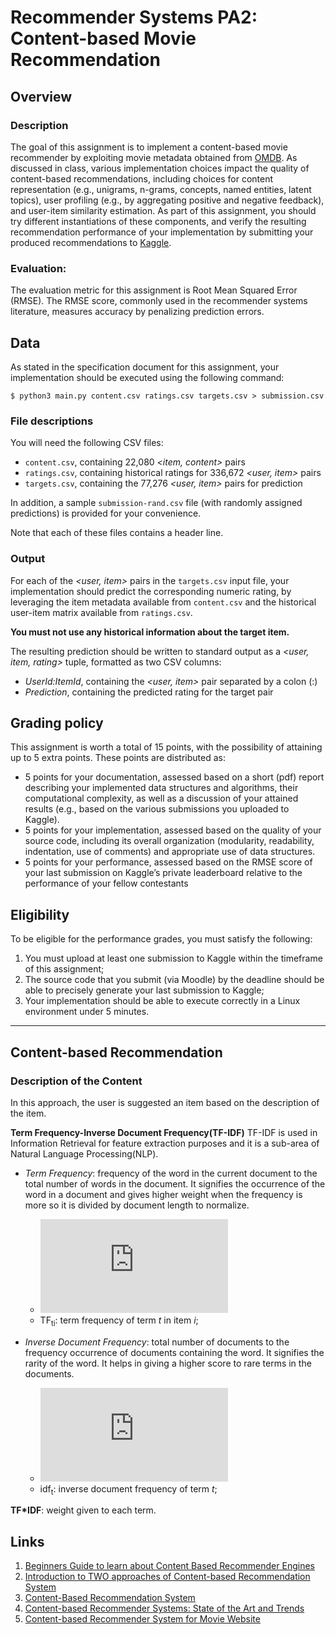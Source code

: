 # Recommender Systems PA2: Content-based Movie Recommendation

## Overview

### Description

The goal of this assignment is to implement a content-based movie recommender by exploiting movie metadata obtained from [OMDB](http://omdbapi.com/). As discussed in class, various implementation choices impact the quality of content-based recommendations, including choices for content representation (e.g., unigrams, n-grams, concepts, named entities, latent topics), user profiling (e.g., by aggregating positive and negative feedback), and user-item similarity estimation. As part of this assignment, you should try different instantiations of these components, and verify the resulting recommendation performance of your implementation by submitting your produced recommendations to [Kaggle](https://www.kaggle.com/t/9f681ccc0e6c42a4b7a49e491f570a72).

### Evaluation:
The evaluation metric for this assignment is Root Mean Squared Error (RMSE). The RMSE score, commonly used in the recommender systems literature, measures accuracy by penalizing prediction errors.


## Data

As stated in the specification document for this assignment, your implementation should be executed using the following command:

``` $ python3 main.py content.csv ratings.csv targets.csv > submission.csv ```

### File descriptions
You will need the following CSV files:

- `content.csv`, containing 22,080 _<item, content>_ pairs
- `ratings.csv`, containing historical ratings for 336,672 _<user, item>_ pairs
- `targets.csv`, containing the 77,276 _<user, item>_ pairs for prediction

In addition, a sample `submission-rand.csv` file (with randomly assigned predictions) is provided for your convenience.

Note that each of these files contains a header line.

### Output
For each of the *<user, item>* pairs in the `targets.csv` input file, your implementation should predict the corresponding numeric rating, by leveraging the item metadata available from `content.csv` and the historical user-item matrix available from `ratings.csv`. 

**You must not use any historical information about the target item.**

The resulting prediction should be written to standard output as a *<user, item, rating>* tuple, formatted as two CSV columns:
- _UserId:ItemId_, containing the *<user, item>* pair separated by a colon (:)
- _Prediction_, containing the predicted rating for the target pair

## Grading policy
This assignment is worth a total of 15 points, with the possibility of attaining up to 5 extra points. These points are distributed as:
* 5 points for your documentation, assessed based on a short (pdf) report describing your implemented data structures and algorithms, their computational complexity, as well as a discussion of your attained results (e.g.,
based on the various submissions you uploaded to Kaggle).
* 5 points for your implementation, assessed based on the quality of your source code, including its overall organization (modularity, readability, indentation, use of comments) and appropriate use of data structures.
* 5 points for your performance, assessed based on the RMSE score of your last submission on Kaggle’s private leaderboard relative to the performance of your fellow contestants

## Eligibility

To be eligible for the performance grades, you must satisfy the following:
1. You must upload at least one submission to Kaggle within the timeframe of this assignment;
2. The source code that you submit (via Moodle) by the deadline should be able to precisely generate your last submission to Kaggle;
3. Your implementation should be able to execute correctly in a Linux environment under 5 minutes.

---

## Content-based Recommendation

### Description of the Content
In this approach, the user is suggested an item based on the description of the item.

**Term Frequency-Inverse Document Frequency(TF-IDF)** TF-IDF is used in Information Retrieval for feature extraction purposes and it is a sub-area of Natural Language Processing(NLP). 

- _Term Frequency_: frequency of the word in the current document to the total number of words in the document. It signifies the occurrence of the word in a document and gives higher weight when the frequency is more so it is divided by document length to normalize.
  - ![\Large tf](https://latex.codecogs.com/svg.latex?TF%28f%29%20%3D%20%5Cfrac%7B%5Ctext%7BFrequency%20occurance%20of%20term%20t%20in%20document%7D%7D%7B%5Ctext%7BTotal%20number%20of%20terms%20in%20document%7D%7D)
  - TF<sub>ti</sub>: term frequency of term _t_ in item _i_;
  
- _Inverse Document Frequency_: total number of documents to the frequency occurrence of documents containing the word. It signifies the rarity of the word. It helps in giving a higher score to rare terms in the documents. 
  - ![\Large idf](https://latex.codecogs.com/svg.latex?IDF%28t%29%20%3D%20%5Clog%20%5Cleft%20%28%20%5Cfrac%7B%5Ctext%7BTotal%20number%20of%20documents%7D%7D%7B%5Ctext%7BNumber%20of%20documents%20containing%20term%20t%7D%7D%20%5Cright%20%29)
  - idf<sub>t</sub>: inverse document frequency of term _t_;

__TF\*IDF__: weight given to each term.



## Links

1. [Beginners Guide to learn about Content Based Recommender Engines](https://www.analyticsvidhya.com/blog/2015/08/beginners-guide-learn-content-based-recommender-systems/)
1. [Introduction to TWO approaches of Content-based Recommendation System](https://towardsdatascience.com/introduction-to-two-approaches-of-content-based-recommendation-system-fc797460c18c)
1. [Content-Based Recommendation System](https://medium.com/@bindhubalu/content-based-recommender-system-4db1b3de03e7)
1. [Content-based Recommender Systems: State of the Art and Trends](https://www.researchgate.net/publication/226098747_Content-based_Recommender_Systems_State_of_the_Art_and_Trends)
1. [Content-based Recommender System for Movie Website](https://www.diva-portal.org/smash/get/diva2:935353/FULLTEXT02.pdf)